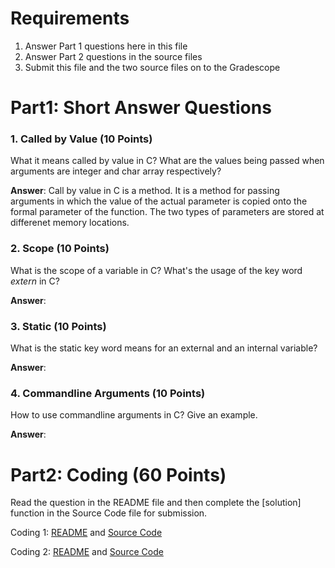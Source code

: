 # Requirements

1. Answer Part 1 questions here in this file
2. Answer Part 2 questions in the source files
3. Submit this file and the two source files on to the Gradescope

# Part1: Short Answer Questions

### 1. Called by Value (10 Points)

What it means called by value in C?
What are the values being passed when arguments are integer and char array respectively?

**Answer**: Call by value in C is a method. It is a method for passing arguments in which the value of the actual parameter is copied onto the formal parameter of the function. The two types of parameters are stored at differenet memory locations. 

### 2. Scope (10 Points)

What is the scope of a variable in C? What's the usage of the
key word *extern* in C?

**Answer**:

### 3. Static (10 Points)

What is the static key word means for an external and an internal variable?

**Answer**:

### 4. Commandline Arguments (10 Points)

How to use commandline arguments in C? Give an example.

**Answer**:

# Part2: Coding  (60 Points)

Read the question in the README file and then complete the [solution] function
in the Source Code file for submission.

Coding 1: [README](coding_1.MD) and [Source Code](coding_1.c)

Coding 2: [README](Coding_2.MD) and [Source Code](coding_2.c)
